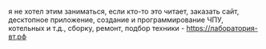 я не хотел этим заниматься, если кто-то это читает, заказать сайт, десктопное приложение, создание и программирование ЧПУ, котельных и т.д., сборку, ремонт, подбор техники - https://лаборатория-вт.рф
